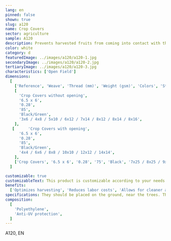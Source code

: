 ```yaml
---
lang: en
pinned: false
shown: true
slug: a120
name: Crop Covers
sector: agriculture
sample: A120
description: Prevents harvested fruits from coming into contact with the ground, increasing the harvest yield of the crop produced and, consequently, the final output.
color: white
category: d
featuredImage: ../images/a120/a120-1.jpg
secondaryImage: ../images/a120/a120-2.jpg
tertiaryImage: ../images/a120/a120-3.jpg
characteristics: ['Open Field']
dimensions:
  [
    ['Reference', 'Weave', 'Thread (mm)', 'Weight (gsm)', 'Colors', 'Standard Sizes (m)'],
    [
      'Crop Covers without opening',
      '6.5 x 6',
      '0.28',
      '85',
      'Black/Green',
      '3x6 / 4x8 / 5x10 / 6x12 / 7x14 / 8x12 / 8x14 / 8x16',
    ],
   [      'Crop Covers with opening',
      '6.5 x 6',
      '0.28',
      '85',
      'Black/Green',
      '4x4 / 6x6 / 8x8 / 10x10 / 12x12 / 14x14',
    ],
    ['Crop Covers', '6.5 x 6', '0.28', '75', 'Black', '7x25 / 8x25 / 9x25 / 10x25'],
  ]

customizable: true
customizableText: This product is customizable according to your needs. Contact us for more information.
benefits:
  ['Optimizes harvesting', 'Reduces labor costs', 'Allows for cleaner and higher-quality fruits', 'High durability and resistance', 'Environmentally friendly and 100% recyclable',]
specifications: They should be placed on the ground, near the trees. The soil should be carefully tended to, ensuring there are no stones or branches that could damage the fabric of the canopy. They may or may not have openings depending on the type of harvest being carried out.
composition:
  [
    'Polyethylene',
    'Anti-UV protection',
  ]
---
```


A120, EN

